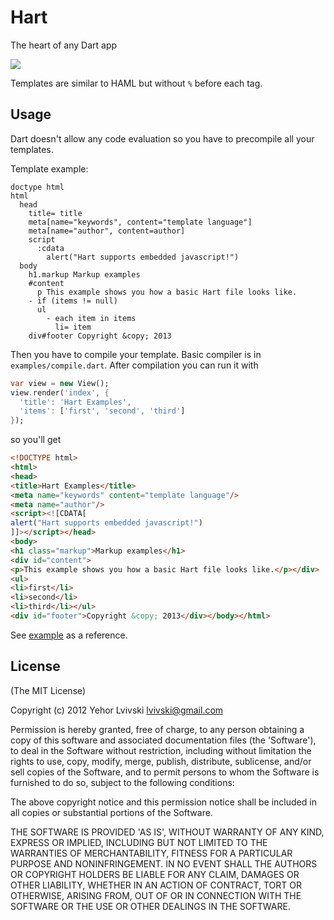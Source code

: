 # Hart
The heart of any Dart app

[![](https://drone.io/lvivski/hart/status.png)](https://drone.io/lvivski/hart/latest)

Templates are similar to HAML but without `%` before each tag.

## Usage
Dart doesn't allow any code evaluation so you have to precompile all your templates.

Template example:
```jade
doctype html
html
  head
    title= title
    meta[name="keywords", content="template language"]
    meta[name="author", content=author]
    script
      :cdata
        alert("Hart supports embedded javascript!")
  body
    h1.markup Markup examples
    #content
      p This example shows you how a basic Hart file looks like.
    - if (items != null)
      ul
        - each item in items
          li= item
    div#footer Copyright &copy; 2013
```
Then you have to compile your template. Basic compiler is in `examples/compile.dart`. After compilation you can run it with
```dart
var view = new View();
view.render('index', {
  'title': 'Hart Examples',
  'items': ['first', 'second', 'third']
});
```
so you'll get
```html
<!DOCTYPE html>
<html>
<head>
<title>Hart Examples</title>
<meta name="keywords" content="template language"/>
<meta name="author"/>
<script><![CDATA[
alert("Hart supports embedded javascript!")
]]></script></head>
<body>
<h1 class="markup">Markup examples</h1>
<div id="content">
<p>This example shows you how a basic Hart file looks like.</p></div>
<ul>
<li>first</li>
<li>second</li>
<li>third</li></ul>
<div id="footer">Copyright &copy; 2013</div></body></html>
```
See [example](example) as a reference.

## License
(The MIT License)

Copyright (c) 2012 Yehor Lvivski <lvivski@gmail.com>

Permission is hereby granted, free of charge, to any person obtaining
a copy of this software and associated documentation files (the
'Software'), to deal in the Software without restriction, including
without limitation the rights to use, copy, modify, merge, publish,
distribute, sublicense, and/or sell copies of the Software, and to
permit persons to whom the Software is furnished to do so, subject to
the following conditions:

The above copyright notice and this permission notice shall be
included in all copies or substantial portions of the Software.

THE SOFTWARE IS PROVIDED 'AS IS', WITHOUT WARRANTY OF ANY KIND,
EXPRESS OR IMPLIED, INCLUDING BUT NOT LIMITED TO THE WARRANTIES OF
MERCHANTABILITY, FITNESS FOR A PARTICULAR PURPOSE AND NONINFRINGEMENT.
IN NO EVENT SHALL THE AUTHORS OR COPYRIGHT HOLDERS BE LIABLE FOR ANY
CLAIM, DAMAGES OR OTHER LIABILITY, WHETHER IN AN ACTION OF CONTRACT,
TORT OR OTHERWISE, ARISING FROM, OUT OF OR IN CONNECTION WITH THE
SOFTWARE OR THE USE OR OTHER DEALINGS IN THE SOFTWARE.
